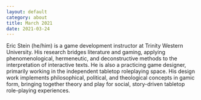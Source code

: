 ```yaml
---
layout: default
category: about
title: March 2021
date: 2021-03-24
---
```


Eric Stein (he/him) is a game development instructor at Trinity Western University. His research bridges literature and gaming, applying phenomenological, hermeneutic, and deconstructive methods to the interpretation of interactive texts. He is also a practicing game designer, primarily working in the independent tabletop roleplaying space. His design work implements philosophical, political, and theological concepts in gamic form, bringing together theory and play for social, story-driven tabletop role-playing experiences.
